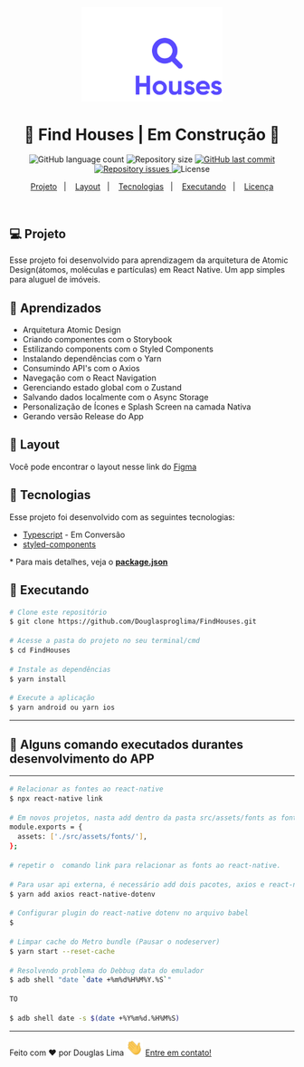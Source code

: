 <p align="center">
  <img alt="Logo DevRise Week" title="#douglasproglima-apps" src=".github/../src/assets/img/Logo.png" width="250px" />
</p>

<h1 align="center">
🚧 Find Houses | Em Construção 🚧
</h1>

<!-- <h4 align="center">
  🚀 Find Houses
</h4> -->

<p align="center">
  <img alt="GitHub language count" src="https://img.shields.io/github/languages/count/Douglasproglima/FindHouses">

  <img alt="Repository size" src="https://img.shields.io/github/repo-size/Douglasproglima/FindHouses">

  <a href="https://github.com/Douglasproglima/FindHouses/commits/main">
    <img alt="GitHub last commit" src="https://img.shields.io/github/last-commit/Douglasproglima/FindHouses">
  </a>

  <a href="https://github.com/Douglasproglima/FindHouses/issues">
    <img alt="Repository issues" src="https://img.shields.io/github/issues/Douglasproglima/FindHouses">
  </a>

  <img alt="License" src="https://img.shields.io/badge/license-MIT-brightgreen">
</p>

<p align="center">
  <a href="#-projeto">Projeto</a>&nbsp;&nbsp;&nbsp;|&nbsp;&nbsp;&nbsp;
  <a href="#-layout">Layout</a>&nbsp;&nbsp;&nbsp;|&nbsp;&nbsp;&nbsp;
  <a href="#rocket-tecnologias">Tecnologias</a>&nbsp;&nbsp;&nbsp;|&nbsp;&nbsp;&nbsp;
  <a href="#rocket-executando">Executando</a>&nbsp;&nbsp;&nbsp;|&nbsp;&nbsp;&nbsp;
  <a href="#memo-licença">Licença</a>
</p>
<br>

## 💻 Projeto

Esse projeto foi desenvolvido para aprendizagem da arquitetura de Atomic Design(átomos, moléculas e partículas) em React Native. Um app simples para aluguel de imóveis.

## :school_satchel: Aprendizados

- Arquitetura Atomic Design
- Criando componentes com o Storybook
- Estilizando components com o Styled Components
- Instalando dependências com o Yarn
- Consumindo API's com o Axios
- Navegação com o React Navigation
- Gerenciando estado global com o Zustand
- Salvando dados localmente com o Async Storage
- Personalização de Ícones e Splash Screen na camada Nativa
- Gerando versão Release do App

## 🎨 Layout

Você pode encontrar o layout nesse link do [Figma](https://www.figma.com/file/ixKXvWvJzSr8E8nBNwJ0Ow/DevRiseWeek---FindHouses?node-id=20%3A29)

## :rocket: Tecnologias

Esse projeto foi desenvolvido com as seguintes tecnologias:

- [Typescript](https://www.typescriptlang.org/) - Em Conversão
- [styled-components](https://styled-components.com/)

\* Para mais detalhes, veja o **[package.json](./package.json)**

## :notebook: Executando

```bash
# Clone este repositório
$ git clone https://github.com/Douglasproglima/FindHouses.git

# Acesse a pasta do projeto no seu terminal/cmd
$ cd FindHouses

# Instale as dependências
$ yarn install

# Execute a aplicação
$ yarn android ou yarn ios
```

---

## :notebook: Alguns comando executados durantes desenvolvimento do APP

---

```bash
# Relacionar as fontes ao react-native
$ npx react-native link

# Em novos projetos, nasta add dentro da pasta src/assets/fonts as fontes de sua escolha. Após esse procedimento, na raiz do projeto, deve se criar um arquivo react-native.config.js e conteúdo algo similar:
module.exports = {
  assets: ['./src/assets/fonts/'],
};

# repetir o  comando link para relacionar as fonts ao react-native.

# Para usar api externa, é necessário add dois pacotes, axios e react-native-dotenv
$ yarn add axios react-native-dotenv

# Configurar plugin do react-native dotenv no arquivo babel
$

# Limpar cache do Metro bundle (Pausar o nodeserver)
$ yarn start --reset-cache

# Resolvendo problema do Debbug data do emulador
$ adb shell "date `date +%m%d%H%M%Y.%S`"

TO

$ adb shell date -s $(date +%Y%m%d.%H%M%S)
```

---

Feito com ❤️ por Douglas Lima <img src="https://raw.githubusercontent.com/Douglasproglima/douglasproglima/master/gifs/Hi.gif" width="30px"></h2> [Entre em contato!](https://www.linkedin.com/in/douglasproglima)
